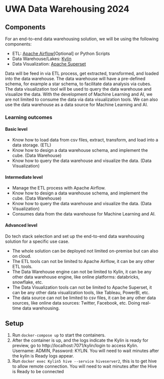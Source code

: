 # UWA Data Warehousing 2024

## Components

For an end-to-end data warehousing solution, we will be using the following components:

- ETL: [Apache Airflow](https://airflow.apache.org/)[Optional] or Python Scripts
- Data Warehouse/Lakes: [Kylin](https://kylin.apache.org/)
- Data Visualization: [Apache Superset](https://superset.apache.org/)

Data will be feed in via ETL process, get extracted, transformed, and loaded into the data warehouse.
The data warehouse will have a pre-defined schema, for example a star schema, to facilitate data analysis via cubes.
The data visualization tool will be used to query the data warehouse and visualize the data.
With the development of Machine Learning and AI, we are not limited to consume the data via data visualization tools.
We can also use the data warehouse as a data source for Machine Learning and AI.

### Learning outcomes

#### Basic level

- Know how to load data from csv files, extract, transform, and load into a data storage. (ETL)
- Know how to design a data warehouse schema, and implement the cube. (Data Warehouse)
- Know how to query the data warehouse and visualize the data. (Data Visualization)

#### Intermediate level

- Manage the ETL process with Apache Airflow.
- Know how to design a data warehouse schema, and implement the cube. (Data Warehouse)
- Know how to query the data warehouse and visualize the data. (Data Visualization)
- Consumes data from the data warehouse for Machine Learning and AI.

#### Advanced level

Do tech stack selection and set up the end-to-end data warehousing solution for a specific use case.

- The whole solution can be deployed not limited on-premise but can also on cloud.
- The ETL tools can not be limited to Apache Airflow, it can be any other ETL tools.
- The Data Warehouse engine can not be limited to Kylin, it can be any other data warehouse engine, like online
  platforms:
  databricks, snowflake, etc.
- The Data Visualization tools can not be limited to Apache Superset, it can be any other data visualization tools, like
  Tableau, PowerBI, etc.
- The data source can not be limited to csv files, it can be any other data sources, like online data sources: Twitter,
  Facebook, etc. Doing real-time data warehousing.

## Setup

1. Run `docker-compose up` to start the containers.
2. After the container is up, and the logs indicate the Kylin is ready for preview, go
   to http://localhost:7071/kylin/login to
   access Kylin. Username: ADMIN, Password: KYLIN. You will need to wait minutes after the kylin is Ready logs appear.
3. Run `docker exec Kylin5 hive --service hiveserver2`, this is to get hive to allow remote connection. You will need to
   wait minutes after the Hive is Ready to be connected